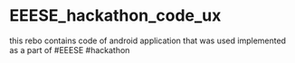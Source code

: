 # EEESE_hackathon_code_ux
this rebo contains code of android application that was used implemented 
as a part of #EEESE #hackathon 

